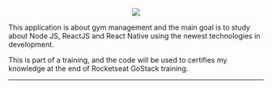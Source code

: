 <p align="center">
  <img src="https://raw.githubusercontent.com/Rocketseat/bootcamp-gostack-desafio-02/master/.github/logo.png">
</p>

This application is about gym management and the main goal is to study about Node JS, ReactJS and React Native using the newest technologies in development.

This is part of a training, and the code will be used to certifies my knowledge at the end of Rocketseat GoStack training. 

---


